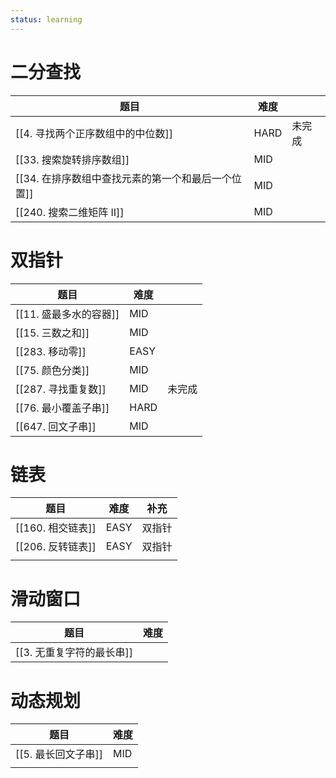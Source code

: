 ```yaml
---
status: learning
---
```


# 二分查找

| 题目                            | 难度   |     |
| ----------------------------- | ---- | --- |
| [[4. 寻找两个正序数组中的中位数]]          | HARD | 未完成 |
| [[33. 搜索旋转排序数组]]              | MID  |     |
| [[34. 在排序数组中查找元素的第一个和最后一个位置]] | MID  |     |
| [[240. 搜索二维矩阵 II]]            | MID  |     |

# 双指针

| 题目              | 难度   |     |
| --------------- | ---- | --- |
| [[11. 盛最多水的容器]] | MID  |     |
| [[15. 三数之和]]    | MID  |     |
| [[283. 移动零]]    | EASY |     |
| [[75. 颜色分类]]    | MID  |     |
| [[287. 寻找重复数]]  | MID  | 未完成 |
| [[76. 最小覆盖子串]]  | HARD |     |
| [[647. 回文子串]]   | MID  |     |

# 链表

| 题目            | 难度   | 补充  |
| ------------- | ---- | --- |
| [[160. 相交链表]] | EASY | 双指针 |
| [[206. 反转链表]] | EASY | 双指针 |
|               |      |     |

# 滑动窗口
| 题目               | 难度  |
| ---------------- | --- |
| [[3. 无重复字符的最长串]] |     |

# 动态规划

| 题目            | 难度  |
| ------------- | --- |
| [[5. 最长回文子串]] | MID |
|               |     |
